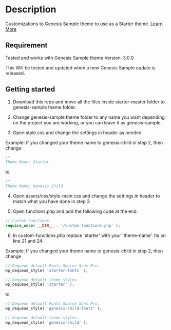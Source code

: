 # Description

Customizations to Genesis Sample theme to use as a Starter theme. [Learn More](https://bharath.blog/)

## Requirement

Tested and works with Genesis Sample theme Version: 3.0.0

This Will be tested and updated when a new Genesis Sample update is released.

## Getting started

1. Download this repo and move all the files inside starter-master folder to genesis-sample theme folder.

2. Change genesis-sample theme folder to any name you want depending on the project you are working, or you can leave it as genesis-sample.

3. Open style.css and change the settings in header as needed.

Example: If you changed your theme name to genesis-child in step 2, then change 

```css
/*
Theme Name: Starter
``` 
to

```css
/*
Theme Name: Genesis Child
``` 

4. Open assets/css/style-main.css and change the settings in header to match what you have done in step 3.

5. Open functions.php and add the following code at the end.

```php
// Custom Functions
require_once( __DIR__ . '/custom-functions.php' );
``` 

6. In custom-functions.php replace 'starter' with your 'theme-name'. Its on line 21 and 24.

Example: If you changed your theme name to genesis-child in step 2, then change 

```php
// Dequeue default Fonts Source Sans Pro.
wp_dequeue_style( 'starter-fonts' );

// Dequeue default theme styles.
wp_dequeue_style( 'starter' );
``` 

to

```php
// Dequeue default Fonts Source Sans Pro.
wp_dequeue_style( 'genesis-child-fonts' );

// Dequeue default theme styles.
wp_dequeue_style( 'genesis-child' );
``` 